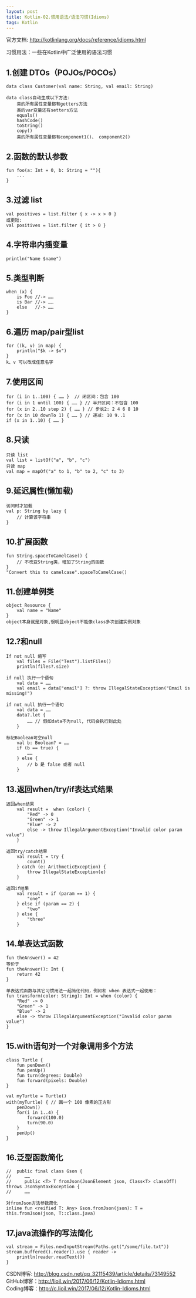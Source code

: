 ```yaml
---
layout: post
title: Kotlin-02.惯用语法/语法习惯(Idioms)
tags: Kotlin
---
```

官方文档: http://kotlinlang.org/docs/reference/idioms.html

习惯用法：一些在Kotlin中广泛使用的语法习惯

## 1.创建 DTOs（POJOs/POCOs）
    data class Customer(val name: String, val email: String)

    data class自动生成以下方法:
        类的所有属性变量都有getters方法
        类的var变量还有setters方法
        equals()
        hashCode()
        toString()
        copy()
        类的所有属性变量都有component1()、 component2()

## 2.函数的默认参数
    fun foo(a: Int = 0, b: String = ""){
        ...
    }

## 3.过滤 list
    val positives = list.filter { x -> x > 0 }
    或更短:
    val positives = list.filter { it > 0 }

## 4.字符串内插变量    
    println("Name $name")

## 5.类型判断
    when (x) {
        is Foo //-> ……
        is Bar //-> ……
        else   //-> ……
    }

## 6.遍历 map/pair型list
    for ((k, v) in map) {
        println("$k -> $v")
    }
    k、v 可以改成任意名字

## 7.使用区间
    for (i in 1..100) { …… }  // 闭区间：包含 100
    for (i in 1 until 100) { …… } // 半开区间：不包含 100
    for (x in 2..10 step 2) { …… } // 步长2: 2 4 6 8 10
    for (x in 10 downTo 1) { …… } // 递减: 10 9..1
    if (x in 1..10) { …… }

## 8.只读
    只读 list    
    val list = listOf("a", "b", "c")
    只读 map
    val map = mapOf("a" to 1, "b" to 2, "c" to 3)

## 9.延迟属性(懒加载)
    访问时才加载
    val p: String by lazy {
        // 计算该字符串
    }

## 10.扩展函数
    fun String.spaceToCamelCase() {
        // 不改变String类，增加了String的函数
    }
    "Convert this to camelcase".spaceToCamelCase()

## 11.创建单例类
    object Resource {
        val name = "Name"
    }
    object本身就是对象,很明显object不能像class多次创建实例对象

## 12.?和null
    If not null 缩写
        val files = File("Test").listFiles()
        println(files?.size)

    if null 执行一个语句
        val data = ……
        val email = data["email"] ?: throw IllegalStateException("Email is missing!")

    if not null 执行一个语句
        val data = ……
        data?.let {
            …… // 假如data不为null, 代码会执行到此处
        }
    
    标记Boolean可空null
        val b: Boolean? = ……
        if (b == true) {
            ……
        } else {
            // b 是 false 或者 null
        }

## 13.返回when/try/if表达式结果
    返回when结果   
        val result =  when (color) {
            "Red" -> 0
            "Green" -> 1
            "Blue" -> 2
            else -> throw IllegalArgumentException("Invalid color param value")
        }
  
    返回try/catch结果
        val result = try {
            count()
        } catch (e: ArithmeticException) {
            throw IllegalStateException(e)
        }

    返回if结果
        val result = if (param == 1) {
            "one"
        } else if (param == 2) {
            "two"
        } else {
            "three"
        }

## 14.单表达式函数
    fun theAnswer() = 42
    等价于
    fun theAnswer(): Int {
        return 42
    }

    单表达式函数与其它习惯用法一起简化代码，例如和 when 表达式一起使用：
    fun transform(color: String): Int = when (color) {
        "Red" -> 0
        "Green" -> 1
        "Blue" -> 2
        else -> throw IllegalArgumentException("Invalid color param value")
    }

## 15.with语句对一个对象调用多个方法
    class Turtle {
        fun penDown()
        fun penUp()
        fun turn(degrees: Double)
        fun forward(pixels: Double)
    }

    val myTurtle = Turtle()
    with(myTurtle) { // 画一个 100 像素的正方形
        penDown()
        for(i in 1..4) {
            forward(100.0)
            turn(90.0)
        }
        penUp()
    }

## 16.泛型函数简化
    //  public final class Gson {
    //     ……
    //     public <T> T fromJson(JsonElement json, Class<T> classOfT) throws JsonSyntaxException {
    //     ……

    对fromJson方法参数简化
    inline fun <reified T: Any> Gson.fromJson(json): T = this.fromJson(json, T::class.java)

## 17.java流操作的写法简化
    val stream = Files.newInputStream(Paths.get("/some/file.txt"))
    stream.buffered().reader().use { reader ->
        println(reader.readText())
    }

CSDN博客: http://blog.csdn.net/qq_32115439/article/details/73149552   
GitHub博客：http://lioil.win/2017/06/12/Kotlin-Idioms.html   
Coding博客：http://c.lioil.win/2017/06/12/Kotlin-Idioms.html